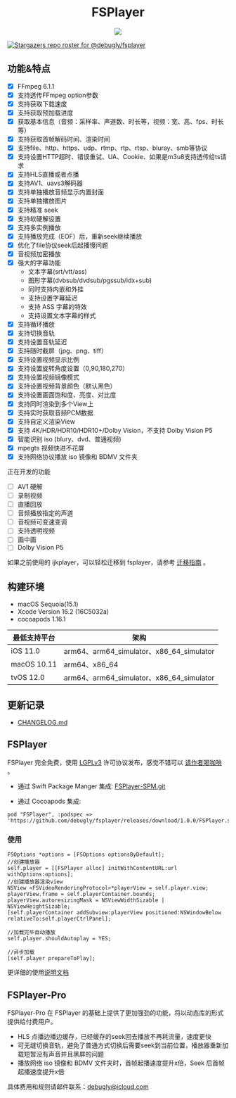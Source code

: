 <div align="center">
<!--   <img alt="fsplayer" src="./primary-wide.png"> -->
  <h1>FSPlayer</h1>
  <img src="https://github.com/debugly/fsplayer/actions/workflows/apple.yml/badge.svg">
</div>

[![Stargazers repo roster for @debugly/fsplayer](https://reporoster.com/stars/debugly/fsplayer)](https://github.com/debugly/fsplayer/stargazers)

## 功能&特点

- [x] FFmpeg 6.1.1
- [x] 支持透传FFmpeg option参数
- [x] 支持获取下载速度
- [x] 支持获取预加载进度
- [x] 获取基本信息（音频：采样率、声道数、时长等，视频：宽、高、fps、时长等）
- [x] 支持获取首帧解码时间、渲染时间
- [x] 支持file、http、https、udp、rtmp、rtp、rtsp、bluray、smb等协议
- [x] 支持设置HTTP超时、错误重试、UA、Cookie、如果是m3u8支持透传给ts请求
- [x] 支持HLS直播或者点播
- [x] 支持AV1、uavs3解码器
- [x] 支持单独播放音频显示内置封面
- [x] 支持单独播放图片
- [x] 支持精准 seek
- [x] 支持软硬解设置
- [x] 支持多实例播放
- [x] 支持播放完成（EOF）后，重新seek继续播放
- [x] 优化了file协议seek后起播慢问题
- [x] 音视频加密播放
- [x] 强大的字幕功能
  - 文本字幕(srt/vtt/ass)
  - 图形字幕(dvbsub/dvdsub/pgssub/idx+sub)
  - 同时支持内嵌和外挂
  - 支持设置字幕延迟
  - 支持 ASS 字幕的特效
  - 支持设置文本字幕的样式
- [x] 支持循环播放
- [x] 支持切换音轨
- [x] 支持设置音轨延迟
- [x] 支持随时截屏（jpg、png、tiff）
- [x] 支持设置视频显示比例
- [x] 支持设置旋转角度设置（0,90,180,270）
- [x] 支持设置视频镜像模式
- [x] 支持设置视频背景颜色（默认黑色）
- [x] 支持设置画面饱和度、亮度、对比度
- [x] 支持同时渲染到多个View上
- [x] 支持实时获取音频PCM数据
- [x] 支持自定义渲染View
- [x] 支持 4K/HDR/HDR10/HDR10+/Dolby Vision，不支持 Dolby Vision P5
- [x] 智能识别 iso (blury、dvd、普通视频)
- [x] mpegts 视频快进不花屏
- [x] 支持网络协议播放 iso 镜像和 BDMV 文件夹

正在开发的功能

- [ ] AV1 硬解
- [ ] 录制视频
- [ ] 直播回放
- [ ] 音频播放指定的声道
- [ ] 音视频可变速变调
- [ ] 支持透明视频
- [ ] 画中画
- [ ] Dolby Vision P5

如果之前使用的 ijkplayer，可以轻松迁移到 fsplayer，请参考 [迁移指南](./doc/migration.md) 。

## 构建环境

- macOS Sequoia(15.1)
- Xcode Version 16.2 (16C5032a)
- cocoapods 1.16.1

| 最低支持平台    | 架构  |
| ----------- | -------------------------------------- |
| iOS 11.0    | arm64、arm64_simulator、x86_64_simulator |
| macOS 10.11 | arm64、x86_64                           |
| tvOS 12.0   | arm64、arm64_simulator、x86_64_simulator |

## 更新记录

- [CHANGELOG.md](CHANGELOG.md)

## FSPlayer

FSPlayer 完全免费，使用 [LGPLv3](./COPYING.LGPLv3) 许可协议发布，感觉不错可以 [请作者喝咖啡](./Donate.md) 。

- 通过 Swift Package Manger 集成: [FSPlayer-SPM.git](https://github.com/debugly/FSPlayer-SPM.git)

- 通过 Cocoapods 集成:

```
pod "FSPlayer", :podspec => 'https://github.com/debugly/fsplayer/releases/download/1.0.0/FSPlayer.spec.json'
```

### 使用

```
FSOptions *options = [FSOptions optionsByDefault];
//创建播放器
self.player = [[FSPlayer alloc] initWithContentURL:url withOptions:options];
//创建播放器渲染view
NSView <FSVideoRenderingProtocol>*playerView = self.player.view;
playerView.frame = self.playerContainer.bounds;
playerView.autoresizingMask = NSViewWidthSizable | NSViewHeightSizable;
[self.playerContainer addSubview:playerView positioned:NSWindowBelow relativeTo:self.playerCtrlPanel];

//加载完毕自动播放
self.player.shouldAutoplay = YES;

//异步加载
[self.player prepareToPlay];
```

更详细的使用[说明文档](https://fsplayer.debugly.cn/manuals/getting-started.html)

## FSPlayer-Pro

FSPlayer-Pro 在 FSPlayer 的基础上提供了更加强劲的功能，将以动态库的形式提供给付费用户。

- HLS 点播边播边缓存，已经缓存的seek回去播放不再耗流量，速度更快
- 可无缝切换音轨，避免了普通方式切换后需要seek到当前位置，播放器重新加载短暂没有声音并且黑屏的问题
- 播放网络 iso 镜像和 BDMV 文件夹时，首帧起播速度提升x倍，Seek 后首帧起播速度提升x倍

具体费用和规则请邮件联系：[debugly@icloud.com](mailto:debugly@icloud.com)
